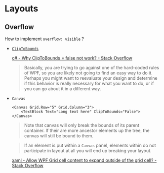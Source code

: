 # Layouts
## Overflow
How to implement `overflow: visible` ?
- [`ClipToBounds`](https://learn.microsoft.com/en-us/dotnet/api/system.windows.uielement.cliptobounds)
  
  [c# - Why ClipToBounds = false not work? - Stack Overflow](https://stackoverflow.com/questions/30964863/why-cliptobounds-false-not-work)

  > Basically, you are trying to go against one of the hard-coded rules of WPF, so you are likely not going to find an easy way to do it. Perhaps you might want to reevaluate your design and determine if this behavior is really necessary for what you want to do, or if you can go about it in a different way.

- `Canvas`

  ```xaml
  <Canvas Grid.Row="5" Grid.Column="3">
      <TextBlock Text="Long text here" ClipToBounds="False">
  </Canvas>
  ```

  > Note that canvas will only break the bounds of its parent container. If their are more ancestor elements up the tree, the canvas will still be bound to them.

  > If an element is put within a `Canvas` panel, elements within do not participate in layout at all you will end up breaking your layout.

  [xaml - Allow WPF Grid cell content to expand outside of the grid cell? - Stack Overflow](https://stackoverflow.com/questions/6338315/allow-wpf-grid-cell-content-to-expand-outside-of-the-grid-cell)